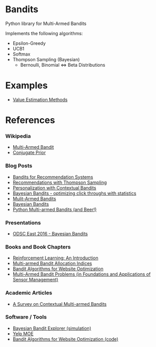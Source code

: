 # Bandits
Python library for Multi-Armed Bandits

Implements the following algorithms:
* Epsilon-Greedy
* UCB1
* Softmax
* Thompson Sampling (Bayesian)
  * Bernoulli, Binomial <=> Beta Distributions

# Examples
* [Value Estimation Methods](https://github.com/bgalbraith/bandits/tree/master/notebooks/Stochastic%20Bandits%20-%20Value%20Estimation.ipynb)

# References
### Wikipedia
* [Multi-Armed Bandit](https://en.wikipedia.org/wiki/Multi-armed_bandit)
* [Conjugate Prior](https://en.wikipedia.org/wiki/Conjugate_prior)

### Blog Posts
* [Bandits for Recommendation Systems](http://engineering.richrelevance.com/bandits-recommendation-systems/)
* [Recommendations with Thompson Sampling](http://engineering.richrelevance.com/recommendations-thompson-sampling/)
* [Personalization with Contextual Bandits](http://engineering.richrelevance.com/personalization-contextual-bandits/)
* [Bayesian Bandits - optimizing click throughs with statistics](https://www.chrisstucchio.com/blog/2013/bayesian_bandit.html)
* [Mulit-Armed Bandits](https://dataorigami.net/blogs/napkin-folding/79031811-multi-armed-bandits)
* [Bayesian Bandits](http://tdunning.blogspot.de/2012/02/bayesian-bandits.html)
* [Python Multi-armed Bandits (and Beer!)](http://blog.yhat.com/posts/the-beer-bandit.html)

### Presentations
* [ODSC East 2016 - Bayesian Bandits](https://goo.gl/TJt8sG)

### Books and Book Chapters
* [Reinforcement Learning: An Introduction](https://webdocs.cs.ualberta.ca/~sutton/book/the-book.html)
* [Multi-armed Bandit Allocation Indices](http://www.wiley.com/WileyCDA/WileyTitle/productCd-0470670029.html)
* [Bandit Algorithms for Website Optimization](http://shop.oreilly.com/product/0636920027393.do)
* [Multi-Armed Bandit Problems (in Foundations and Applications of Sensor Management)](http://web.eecs.umich.edu/~teneket/pubs/MAB-Survey.pdf)

### Academic Articles
* [A Survey on Contextual Multi-armed Bandits](http://arxiv.org/abs/1508.03326)

### Software / Tools
* [Bayesian Bandit Explorer (simulation)](https://e76d6ebf22ef8d7e079810f3d1f82ba1e5f145d5.googledrive.com/host/0B2GQktu-wcTiWDB2R2t2a2tMUG8/)
* [Yelp MOE](http://yelp.github.io/MOE/bandit.html)
* [Bandit Algorithms for Website Optimization (code)](https://github.com/johnmyleswhite/BanditsBook)